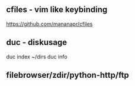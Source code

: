 ## cfiles - vim like keybinding
https://github.com/mananapr/cfiles

## duc - diskusage
duc index ~/dirs
duc info

## filebrowser/zdir/python-http/ftp
